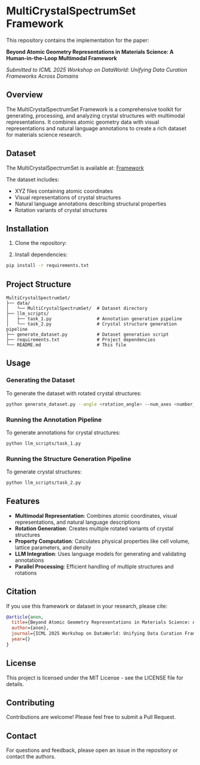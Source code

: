 # MultiCrystalSpectrumSet Framework

This repository contains the implementation for the paper:

**Beyond Atomic Geometry Representations in Materials Science: A Human-in-the-Loop Multimodal Framework**

*Submitted to ICML 2025 Workshop on DataWorld: Unifying Data Curation Frameworks Across Domains*

## Overview

The MultiCrystalSpectrumSet Framework is a comprehensive toolkit for generating, processing, and analyzing crystal structures with multimodal representations. It combines atomic geometry data with visual representations and natural language annotations to create a rich dataset for materials science research.

## Dataset

The MultiCrystalSpectrumSet is available at: [Framework](https://figshare.com/s/6c930e6e9bb0779eb53b)

The dataset includes:
- XYZ files containing atomic coordinates
- Visual representations of crystal structures
- Natural language annotations describing structural properties
- Rotation variants of crystal structures

## Installation

1. Clone the repository:

2. Install dependencies:
```bash
pip install -r requirements.txt
```

## Project Structure

```
MultiCrystalSpectrumSet/
├── data/
│   └── MultiCrystalSpectrumSet/  # Dataset directory
├── llm_scripts/
│   ├── task_1.py                 # Annotation generation pipeline
│   └── task_2.py                 # Crystal structure generation pipeline
├── generate_dataset.py           # Dataset generation script
├── requirements.txt              # Project dependencies
└── README.md                     # This file
```

## Usage

### Generating the Dataset

To generate the dataset with rotated crystal structures:

```bash
python generate_dataset.py --angle <rotation_angle> --num_axes <number_of_rotation_axes>
```

### Running the Annotation Pipeline

To generate annotations for crystal structures:

```bash
python llm_scripts/task_1.py
```

### Running the Structure Generation Pipeline

To generate crystal structures:

```bash
python llm_scripts/task_2.py
```

## Features

- **Multimodal Representation**: Combines atomic coordinates, visual representations, and natural language descriptions
- **Rotation Generation**: Creates multiple rotated variants of crystal structures
- **Property Computation**: Calculates physical properties like cell volume, lattice parameters, and density
- **LLM Integration**: Uses language models for generating and validating annotations
- **Parallel Processing**: Efficient handling of multiple structures and rotations

## Citation

If you use this framework or dataset in your research, please cite:

```bibtex
@article{anon,
  title={Beyond Atomic Geometry Representations in Materials Science: A Human-in-the-Loop Multimodal Framework},
  author={anon},
  journal={ICML 2025 Workshop on DataWorld: Unifying Data Curation Frameworks Across Domains},
  year={}
}
```

## License

This project is licensed under the MIT License - see the LICENSE file for details.

## Contributing

Contributions are welcome! Please feel free to submit a Pull Request.

## Contact

For questions and feedback, please open an issue in the repository or contact the authors.